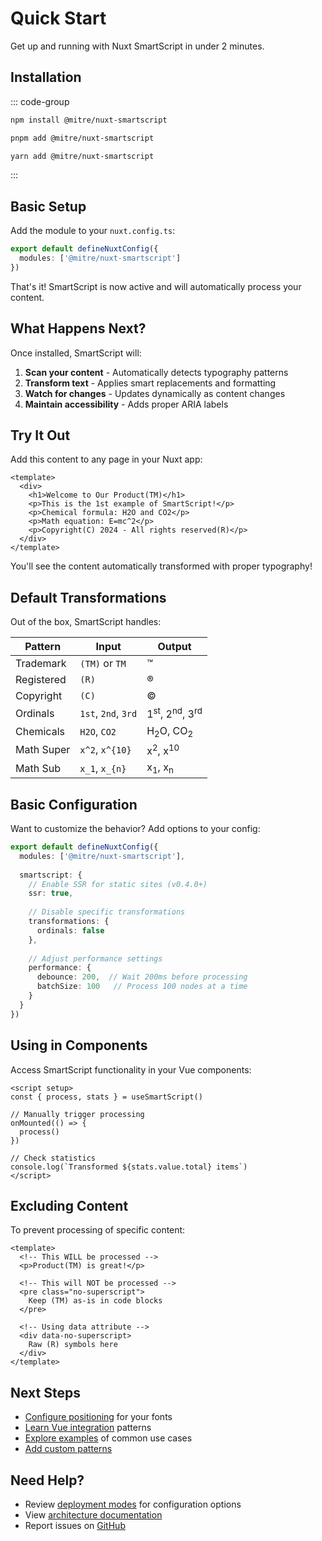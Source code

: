 # Quick Start

Get up and running with Nuxt SmartScript in under 2 minutes.

## Installation

::: code-group

```bash [npm]
npm install @mitre/nuxt-smartscript
```

```bash [pnpm]
pnpm add @mitre/nuxt-smartscript
```

```bash [yarn]
yarn add @mitre/nuxt-smartscript
```

:::

## Basic Setup

Add the module to your `nuxt.config.ts`:

```typescript
export default defineNuxtConfig({
  modules: ['@mitre/nuxt-smartscript']
})
```

That's it! SmartScript is now active and will automatically process your content.

## What Happens Next?

Once installed, SmartScript will:

1. **Scan your content** - Automatically detects typography patterns
2. **Transform text** - Applies smart replacements and formatting
3. **Watch for changes** - Updates dynamically as content changes
4. **Maintain accessibility** - Adds proper ARIA labels

## Try It Out

Add this content to any page in your Nuxt app:

```vue
<template>
  <div>
    <h1>Welcome to Our Product(TM)</h1>
    <p>This is the 1st example of SmartScript!</p>
    <p>Chemical formula: H2O and CO2</p>
    <p>Math equation: E=mc^2</p>
    <p>Copyright(C) 2024 - All rights reserved(R)</p>
  </div>
</template>
```

You'll see the content automatically transformed with proper typography!

## Default Transformations

Out of the box, SmartScript handles:

| Pattern | Input | Output |
|---------|-------|--------|
| Trademark | `(TM)` or `TM` | ™ |
| Registered | `(R)` | ® |
| Copyright | `(C)` | © |
| Ordinals | `1st`, `2nd`, `3rd` | 1<sup>st</sup>, 2<sup>nd</sup>, 3<sup>rd</sup> |
| Chemicals | `H2O`, `CO2` | H<sub>2</sub>O, CO<sub>2</sub> |
| Math Super | `x^2`, `x^{10}` | x<sup>2</sup>, x<sup>10</sup> |
| Math Sub | `x_1`, `x_{n}` | x<sub>1</sub>, x<sub>n</sub> |

## Basic Configuration

Want to customize the behavior? Add options to your config:

```typescript
export default defineNuxtConfig({
  modules: ['@mitre/nuxt-smartscript'],
  
  smartscript: {
    // Enable SSR for static sites (v0.4.0+)
    ssr: true,
    
    // Disable specific transformations
    transformations: {
      ordinals: false
    },
    
    // Adjust performance settings
    performance: {
      debounce: 200,  // Wait 200ms before processing
      batchSize: 100   // Process 100 nodes at a time
    }
  }
})
```

## Using in Components

Access SmartScript functionality in your Vue components:

```vue
<script setup>
const { process, stats } = useSmartScript()

// Manually trigger processing
onMounted(() => {
  process()
})

// Check statistics
console.log(`Transformed ${stats.value.total} items`)
</script>
```

## Excluding Content

To prevent processing of specific content:

```vue
<template>
  <!-- This WILL be processed -->
  <p>Product(TM) is great!</p>
  
  <!-- This will NOT be processed -->
  <pre class="no-superscript">
    Keep (TM) as-is in code blocks
  </pre>
  
  <!-- Using data attribute -->
  <div data-no-superscript>
    Raw (R) symbols here
  </div>
</template>
```

## Next Steps

- [Configure positioning](/api/configuration) for your fonts
- [Learn Vue integration](/vue-integration) patterns
- [Explore examples](/examples) of common use cases
- [Add custom patterns](/advanced/custom-patterns)

## Need Help?

- Review [deployment modes](/guide/deployment-modes) for configuration options
- View [architecture documentation](/architecture)
- Report issues on [GitHub](https://github.com/mitre/nuxt-smartscript/issues)